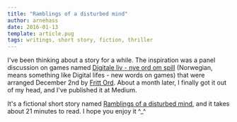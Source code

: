 ```yaml
---
title: "Ramblings of a disturbed mind"
author: arnehass
date: 2016-01-13
template: article.pug
tags: writings, short story, fiction, thriller
---
```


I've been thinking about a story for a while. The inspiration was a panel discussion on games named [Digitale liv - nye ord om spill](http://www.frittord.no/aktuelt/digitale-liv-nye-ord-om-spill/) (Norwegian, means something like Digital lifes - new words on games) that were arranged December 2nd by [Fritt Ord](http://www.fritt-ord.no/). About a month later, I finally got it out of my head, and I've published it at Medium.

It's a fictional short story named [Ramblings of a disturbed mind](https://medium.com/@megoth/ramblings-of-a-disturbed-mind-f8b2b19965f9), and it takes about 21 minutes to read. I hope you enjoy it ^\_^
